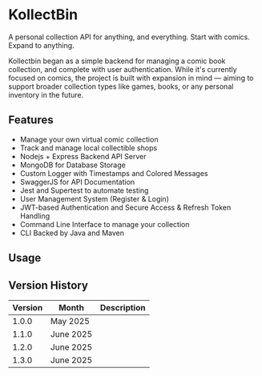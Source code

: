 # KollectBin

A personal collection API for anything, and everything.
Start with comics. Expand to anything.

Kollectbin began as a simple backend for managing a comic book collection, and complete with user authentication.
While it's currently focused on comics, the project is built with expansion in mind — aiming to support broader collection types like games, books, or any personal inventory in the future.

## Features

- Manage your own virtual comic collection
- Track and manage local collectible shops
- Nodejs + Express Backend API Server
- MongoDB for Database Storage
- Custom Logger with Timestamps and Colored Messages
- SwaggerJS for API Documentation
- Jest and Supertest to automate testing
- User Management System (Register & Login)
- JWT-based Authentication and Secure Access & Refresh Token Handling
- Command Line Interface to manage your collection
- CLI Backed by Java and Maven

## Usage

## Version History
| Version        | Month       | Description  |
| -------------  | ----------- | -----------  |
| 1.0.0          | May 2025    |              |
| 1.1.0          | June 2025   |              |
| 1.2.0          | June 2025   |              |
| 1.3.0          | June 2025   |              | 
